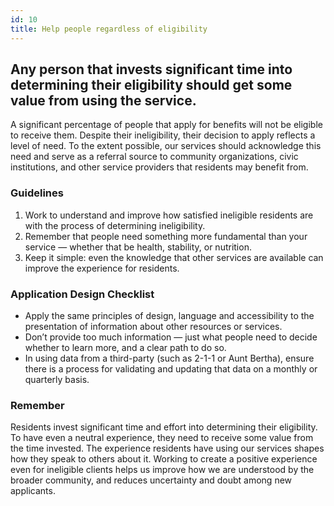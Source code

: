 ```yaml
---
id: 10
title: Help people regardless of eligibility
---
```


## Any person that invests significant time into determining their eligibility should get some value from using the service.

A significant percentage of people that apply for benefits will not be eligible to receive them.
Despite their ineligibility, their decision to apply reflects a level of need. To the extent possible, our services should acknowledge this need and serve as a referral source to community organizations, civic institutions, and other service providers that residents may benefit from. 


### Guidelines
1. Work to understand and improve how satisfied ineligible residents are with the process of determining ineligibility.
2. Remember that people need something more fundamental than your service — whether that be health, stability, or nutrition.
3. Keep it simple: even the knowledge that other services are available can improve the experience for residents.


### Application Design Checklist
- Apply the same principles of design, language and accessibility to the presentation of information about other resources or services.
- Don’t provide too much information — just what people need to decide whether to learn more, and a clear path to do so.
- In using data from a third-party (such as 2-1-1 or Aunt Bertha), ensure there is a process for validating and updating that data on a monthly or quarterly basis.


### Remember
Residents invest significant time and effort into determining their eligibility. To have even a neutral experience, they need to receive some value from the time invested. The experience residents have using our services shapes how they speak to others about it. Working to create a positive experience even for ineligible clients helps us improve how we are understood by the broader community, and reduces uncertainty and doubt among new applicants.
